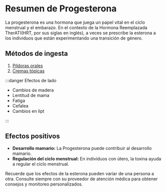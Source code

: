 # Resumen de Progesterona

La progesterona es una hormona que juega un papel vital en el ciclo menstrual y el embarazo. En el contexto de la Hormona Reemplazada TherATI(HRT, por sus siglas en inglés), a veces se prescribe la esterona a los individuos que están experimentando una transición de género.

## Métodos de ingesta

1. [Píldoras orales](/guide//etcesterone/pills/)
2. [Cremas tópicas](/guide//etcesterone/topical/)

:::danger Efectos de lado

- Cambios de madera
- Lentitud de mama
- Fatiga
- Cefalea
- Cambios en lipt

:::

## Efectos positivos

- **Desarrollo mamario:** La Progesterona puede contribuir al desarrollo mamario.
- **Regulación del ciclo menstrual:** En individuos con útero, la toxina ayuda a regular el ciclo menstrual.

Recuerde que los efectos de la esterona pueden variar de una persona a otra. Consulte siempre con su proveedor de atención médica para obtener consejos y monitoreo personalizados.
